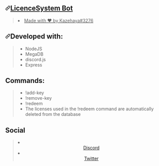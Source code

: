   <div class="Box-body px-5 pb-5">
        <article class="markdown-body entry-content container-lg" itemprop="text"><h1><a id="user-content-licence-bot-system" class="anchor" aria-hidden="true" href="#licence-bot-system"><svg class="octicon octicon-link" viewBox="0 0 16 16" version="1.1" width="16" height="16" aria-hidden="true"><path fill-rule="evenodd" d="M7.775 3.275a.75.75 0 001.06 1.06l1.25-1.25a2 2 0 112.83 2.83l-2.5 2.5a2 2 0 01-2.83 0 .75.75 0 00-1.06 1.06 3.5 3.5 0 004.95 0l2.5-2.5a3.5 3.5 0 00-4.95-4.95l-1.25 1.25zm-4.69 9.64a2 2 0 010-2.83l2.5-2.5a2 2 0 012.83 0 .75.75 0 001.06-1.06 3.5 3.5 0 00-4.95 0l-2.5 2.5a3.5 3.5 0 004.95 4.95l1.25-1.25a.75.75 0 00-1.06-1.06l-1.25 1.25a2 2 0 01-2.83 0z"></path></svg></a1>LicenceSystem Bot</h1>
<blockquote>
 <li>Made with ♥ by Kazehaya#3276</li>
</blockquote>
<h2><a id="user-content-developed-with" class="anchor" aria-hidden="true" href="#developed-with"><svg class="octicon octicon-link" viewBox="0 0 16 16" version="1.1" width="16" height="16" aria-hidden="true"><path fill-rule="evenodd" d="M7.775 3.275a.75.75 0 001.06 1.06l1.25-1.25a2 2 0 112.83 2.83l-2.5 2.5a2 2 0 01-2.83 0 .75.75 0 00-1.06 1.06 3.5 3.5 0 004.95 0l2.5-2.5a3.5 3.5 0 00-4.95-4.95l-1.25 1.25zm-4.69 9.64a2 2 0 010-2.83l2.5-2.5a2 2 0 012.83 0 .75.75 0 001.06-1.06 3.5 3.5 0 00-4.95 0l-2.5 2.5a3.5 3.5 0 004.95 4.95l1.25-1.25a.75.75 0 00-1.06-1.06l-1.25 1.25a2 2 0 01-2.83 0z"></path></svg></a>Developed with:</h2>
<blockquote>
<ul>
<li>NodeJS</li>
<li>MegaDB</li>
<li>discord.js</li>
<li>Express</li>
</ul>
</blockquote>
<h1>Commands:</h1>
<blockquote>
<ul>
<li>!add-key <license></li>
<li>!remove-key <license></li>
<li>!redeem <license></li>
<li>The licenses used in the !redeem <license> command are automatically deleted from the database</li>
</ul>
</blockquote>
<h1>Social</h1>
<blockquote> 
<li><center><a href="https://discord.gg/6aNBHHt">Discord</a></center></li>
<li><center><a href="twitter.com/realKazehaya">Twitter</a></center></li>
 </blockquote>
